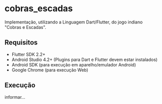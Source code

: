 # cobras_escadas

Implementação, utilizando a Linguagem Dart/Flutter, do jogo indiano "Cobras e Escadas".

## Requisitos

- Flutter SDK 2.2+
- Android Studio 4.2+ (Plugins para Dart e Flutter devem estar instalados)
- Android SDK (para execução em aparelho/emulador Android)
- Google Chrome (para execução Web)

## Execução

informar...

